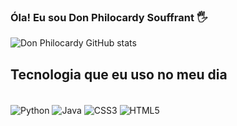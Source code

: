 ### Óla! Eu sou Don Philocardy Souffrant 🖐️

![Don Philocardy GitHub stats](https://github-readme-stats.vercel.app/api?username=DonPhilocardy&show_icons=true&theme=tokyonight)

## Tecnologia que eu uso no meu dia

<div style="Display: inline_block"><br/>
<img align="center" alt="Python" src="https://img.shields.io/badge/Python-3776AB?style=for-the-badge&logo=python&logoColor=white"/>
<img align="center" alt="Java" src="https://img.shields.io/badge/Java-ED8B00?style=for-the-badge&logo=openjdk&logoColor=white"/>
<img align="center" alt="CSS3" src="https://img.shields.io/badge/CSS3-1572B6?style=for-the-badge&logo=css3&logoColor=white"/>
<img align="center" alt="HTML5" src="https://img.shields.io/badge/HTML5-E34F26?style=for-the-badge&logo=html5&logoColor=white"/>
</div><br/>
